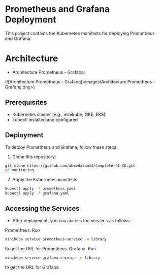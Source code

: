 # Prometheus and Grafana Deployment

This project contains the Kubernetes manifests for deploying Prometheus and Grafana.

# Architecture 

- Architecture Prometheus - Grafana:

(![Architecture Prometheus - Grafana]<images/Architecture Prometheus - Grafana.png>)

## Prerequisites

- Kubernetes cluster (e.g., minikube, GKE, EKS)
- kubectl installed and configured

## Deployment

To deploy Prometheus and Grafana, follow these steps:

1. Clone this repository:

```bash
git clone https://github.com/ahmedalaa14/Complete-CI-CD.git
cd monitoring
```

2. Apply the Kubernetes manifests:
```bash
kubectl apply -f prometheus.yaml
kubectl apply -f grafana.yaml
```

## Accessing the Services
- After deployment, you can access the services as follows:

Prometheus: Run 
```bash 
minikube service prometheus-service -n library
``` 
to get the URL for Prometheus.
Grafana: 
Run 
```bash 
minikube service grafana-service -n library 
``` 
to get the URL for Grafana.
